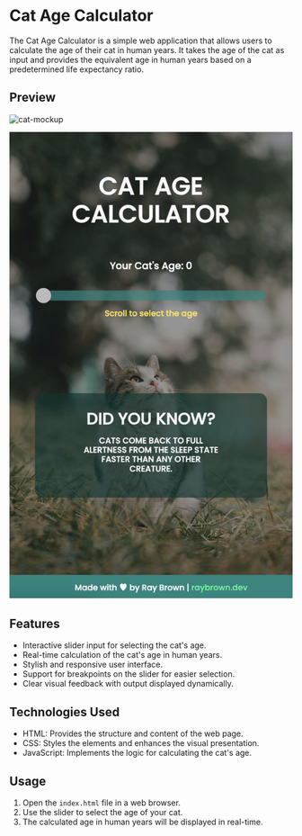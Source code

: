 # Cat Age Calculator

The Cat Age Calculator is a simple web application that allows users to calculate the age of their cat in human years. It takes the age of the cat as input and provides the equivalent age in human years based on a predetermined life expectancy ratio.

## Preview
![cat-mockup](images/cat-age-calculator-gif.gif)

![cat-mockup](images/cat-screenshot.png)

<!-- ![cat-mockup](images/cat-calculator-mockup.png) -->

## Features

- Interactive slider input for selecting the cat's age.
- Real-time calculation of the cat's age in human years.
- Stylish and responsive user interface.
- Support for breakpoints on the slider for easier selection.
- Clear visual feedback with output displayed dynamically.

## Technologies Used

- HTML: Provides the structure and content of the web page.
- CSS: Styles the elements and enhances the visual presentation.
- JavaScript: Implements the logic for calculating the cat's age.

## Usage

1. Open the `index.html` file in a web browser.
2. Use the slider to select the age of your cat.
3. The calculated age in human years will be displayed in real-time.


